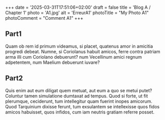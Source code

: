 +++
date = '2025-03-31T17:51:06+02:00'
draft = false
title = 'Blog A / Chapter 1'
photo = 'A1.jpg'
alt = 'ErreurA1'
photoTitle = "My Photo A1"
photoComment = "Comment A1"
+++

## Part1
Quam ob rem id primum videamus, si placet, quatenus amor in amicitia progredi debeat. Numne, si Coriolanus habuit amicos, ferre contra patriam arma illi cum Coriolano debuerunt? num Vecellinum amici regnum adpetentem, num Maelium debuerunt iuvare?

## Part2
Quis enim aut eum diligat quem metuat, aut eum a quo se metui putet? Coluntur tamen simulatione dumtaxat ad tempus. Quod si forte, ut fit plerumque, ceciderunt, tum intellegitur quam fuerint inopes amicorum. Quod Tarquinium dixisse ferunt, tum exsulantem se intellexisse quos fidos amicos habuisset, quos infidos, cum iam neutris gratiam referre posset.